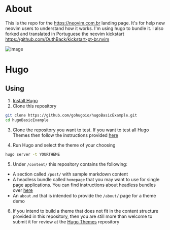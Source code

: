 # About
This is the repo for the https://neovim.com.br landing page. It's for help new neovim users to understand how it works. I'm using hugo to bundle it.
I also forked and translated in Portuguese the neovim kickstart https://github.com/OuthBack/kickstart-pt-br.nvim

![image](https://github.com/OuthBack/neovim.com.br/assets/65133825/cadb70b8-6e5e-4ff9-84c6-d4ac66450807)

# Hugo
## Using

1. [Install Hugo](https://gohugo.io/installation/)
2. Clone this repository

```bash
git clone https://github.com/gohugoio/hugoBasicExample.git
cd hugoBasicExample
```

3. Clone the repository you want to test. If you want to test all Hugo Themes then follow the instructions provided [here](https://github.com/gohugoio/hugoThemes#installing-all-themes)

4. Run Hugo and select the theme of your choosing

```bash
hugo server -t YOURTHEME
```

5. Under `/content/` this repository contains the following:

- A section called `/post/` with sample markdown content
- A headless bundle called `homepage` that you may want to use for single page applications. You can find instructions about headless bundles over [here](https://gohugo.io/content-management/page-bundles/#headless-bundle)
- An `about.md` that is intended to provide the `/about/` page for a theme demo

6. If you intend to build a theme that does not fit in the content structure provided in this repository, then you are still more than welcome to submit it for review at the [Hugo Themes](https://github.com/gohugoio/hugoThemes/issues) repository
